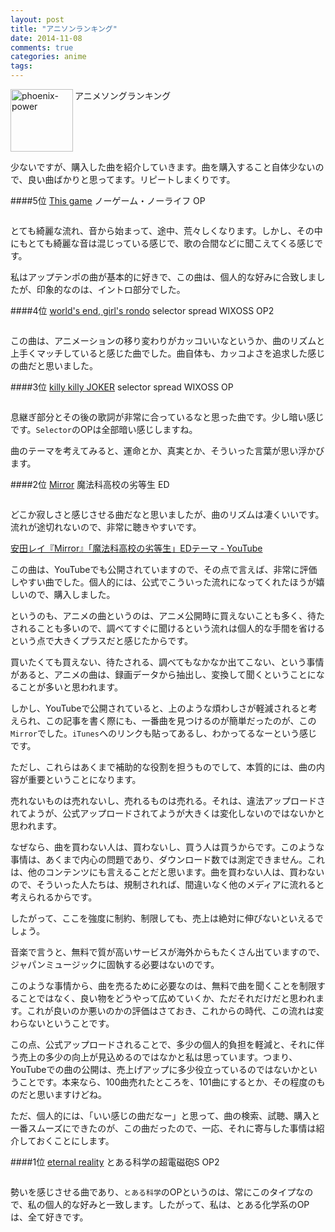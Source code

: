 ```yaml
---
layout: post
title: "アニソンランキング"
date: 2014-11-08
comments: true
categories: anime
tags:
---
```

<img src="{{ root_url }}/images/more.png" alt="phoenix-power" align="left" width="100" height="100">アニメソングランキング<!--more--><br clear="all">

少ないですが、購入した曲を紹介していきます。曲を購入すること自体少ないので、良い曲ばかりと思ってます。リピートしまくりです。

####5位 <a href="https://itunes.apple.com/jp/album/tvanime-nogemu-noraifu-opuningutema/id877491567" target="_blank">This game</a> ノーゲーム・ノーライフ OP

<img src="http://a5.mzstatic.com/jp/r30/Music4/v4/77/b4/ec/77b4ec7e-76cd-611f-7ebd-db289bfe8877/cover170x170.jpeg" alt="">

とても綺麗な流れ、音から始まって、途中、荒々しくなります。しかし、その中にもとても綺麗な音は混じっている感じで、歌の合間などに聞こえてくる感じです。

私はアップテンポの曲が基本的に好きで、この曲は、個人的な好みに合致しましたが、印象的なのは、イントロ部分でした。

####4位 <a href="https://itunes.apple.com/jp/album/worlds-end-girls-rondo/id929412051" target="_blank">world's end, girl's rondo</a> selector spread WIXOSS OP2

<img src="http://a3.mzstatic.com/jp/r30/Music3/v4/c8/54/44/c85444cd-6e37-153b-3101-f76e391bf458/cover170x170.jpeg" alt="">

この曲は、アニメーションの移り変わりがカッコいいなというか、曲のリズムと上手くマッチしていると感じた曲でした。曲自体も、カッコよさを追求した感じの曲だと思いました。

####3位 <a href="https://itunes.apple.com/jp/album/killy-killy-joker-ep/id871661156" target="_blank">killy killy JOKER</a> selector spread WIXOSS OP

<img src="http://a4.mzstatic.com/jp/r30/Music/v4/b7/42/88/b7428849-8b8d-ebc5-cb19-90b292b42bed/cover170x170.jpeg" alt="">

息継ぎ部分とその後の歌詞が非常に合っているなと思った曲です。少し暗い感じです。`Selector`のOPは全部暗い感じしますね。

曲のテーマを考えてみると、運命とか、真実とか、そういった言葉が思い浮かびます。

####2位 <a href="https://itunes.apple.com/jp/album/id914893364" target="_blank">Mirror</a> 魔法科高校の劣等生 ED

<img src="http://a2.mzstatic.com/jp/r30/Music4/v4/e6/97/94/e697944a-1a5e-cca7-88c3-bfb39c248f6c/cover170x170.jpeg" alt="">

どこか寂しさと感じさせる曲だなと思いましたが、曲のリズムは凄くいいです。流れが途切れないので、非常に聴きやすいです。

<a href="https://www.youtube.com/watch?v=tBlKD8TciBI" target="_blank">安田レイ『Mirror』「魔法科高校の劣等生」EDテーマ - YouTube</a>

この曲は、YouTubeでも公開されていますので、その点で言えば、非常に評価しやすい曲でした。個人的には、公式でこういった流れになってくれたほうが嬉しいので、購入しました。

というのも、アニメの曲というのは、アニメ公開時に買えないことも多く、待たされることも多いので、調べてすぐに聞けるという流れは個人的な手間を省けるという点で大きくプラスだと感じたからです。

買いたくても買えない、待たされる、調べてもなかなか出てこない、という事情があると、アニメの曲は、録画データから抽出し、変換して聞くということになることが多いと思われます。

しかし、YouTubeで公開されていると、上のような煩わしさが軽減されると考えられ、この記事を書く際にも、一番曲を見つけるのが簡単だったのが、この`Mirror`でした。`iTunes`へのリンクも貼ってあるし、わかってるなーという感じです。

ただし、これらはあくまで補助的な役割を担うものでして、本質的には、曲の内容が重要ということになります。

売れないものは売れないし、売れるものは売れる。それは、違法アップロードされてようが、公式アップロードされてようが大きくは変化しないのではないかと思われます。

なぜなら、曲を買わない人は、買わないし、買う人は買うからです。このような事情は、あくまで内心の問題であり、ダウンロード数では測定できません。これは、他のコンテンツにも言えることだと思います。曲を買わない人は、買わないので、そういった人たちは、規制されれば、間違いなく他のメディアに流れると考えられるからです。

したがって、ここを強度に制約、制限しても、売上は絶対に伸びないといえるでしょう。

音楽で言うと、無料で質が高いサービスが海外からもたくさん出ていますので、ジャパンミュージックに固執する必要はないのです。

このような事情から、曲を売るために必要なのは、無料で曲を聞くことを制限することではなく、良い物をどうやって広めていくか、ただそれだけだと思われます。これが良いのか悪いのかの評価はさておき、これからの時代、この流れは変わらないということです。

この点、公式アップロードされることで、多少の個人的負担を軽減と、それに伴う売上の多少の向上が見込めるのではなかと私は思っています。つまり、YouTubeでの曲の公開は、売上げアップに多少役立っているのではないかということです。本来なら、100曲売れたところを、101曲にするとか、その程度のものだと思いますけどね。

ただ、個人的には、「いい感じの曲だなー」と思って、曲の検索、試聴、購入と一番スムーズにできたのが、この曲だったので、一応、それに寄与した事情は紹介しておくことにします。

####1位 <a href="https://itunes.apple.com/jp/album/eternal-reality-tong-chang/id680446988" target="_blank">eternal reality</a> とある科学の超電磁砲S OP2

<img src="http://a1.mzstatic.com/jp/r30/Music/v4/10/79/b5/1079b5c1-d596-87bc-3c3c-2912949123ef/cover170x170.jpeg" alt="">

勢いを感じさせる曲であり、`とある科学`のOPというのは、常にこのタイプなので、私の個人的な好みと一致します。したがって、私は、とある化学系のOPは、全て好きです。

